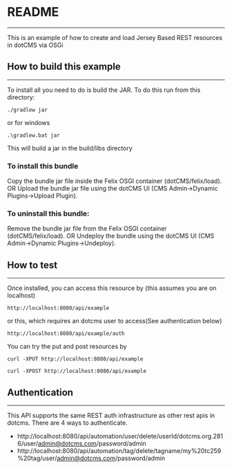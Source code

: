 
# README
----
This is an example of how to create and load Jersey Based REST resources in dotCMS via OSGi 


## How to build this example
----

To install all you need to do is build the JAR. To do this run from this directory:

`./gradlew jar`

or for windows

`.\gradlew.bat jar`

This will build a jar in the build/libs directory

### To install this bundle

Copy the bundle jar file inside the Felix OSGI container (dotCMS/felix/load).
        OR
Upload the bundle jar file using the dotCMS UI (CMS Admin->Dynamic Plugins->Upload Plugin).

### To uninstall this bundle:

Remove the bundle jar file from the Felix OSGI container (dotCMS/felix/load).
        OR
Undeploy the bundle using the dotCMS UI (CMS Admin->Dynamic Plugins->Undeploy).



## How to test
----

Once installed, you can access this resource by (this assumes you are on localhost)

`http://localhost:8080/api/example`

or this, which requires an dotcms user to access(See authentication below)

`http://localhost:8080/api/example/auth`


You can try the put and post resources by

`curl -XPUT http://localhost:8080/api/example`

`curl -XPOST http://localhost:8080/api/example`




## Authentication
----
This API supports the same REST auth infrastructure as other 
rest apis in dotcms. There are 4 ways to authenticate.

* http://localhost:8080/api/automation/user/delete/userId/dotcms.org.2816/user/admin@dotcms.com/password/admin
* http://localhost:8080/api/automation/tag/delete/tagname/my%20tc259%20tag/user/admin@dotcms.com/password/admin

